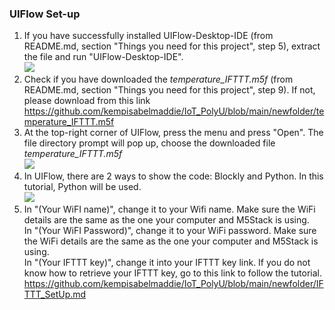 ### UIFlow Set-up
1) If you have successfully installed UIFlow-Desktop-IDE (from README.md, section "Things you need for this project", step 5), extract the file and run "UIFlow-Desktop-IDE". <br/> <img src="https://user-images.githubusercontent.com/56757186/110102736-1ac20000-7de0-11eb-99e0-083316a503b4.png">
2) Check if you have downloaded the _temperature_IFTTT.m5f_ (from README.md, section "Things you need for this project", step 9). If not, please download from this link <br/> <https://github.com/kempisabelmaddie/IoT_PolyU/blob/main/newfolder/temperature_IFTTT.m5f>
3) At the top-right corner of UIFlow, press the menu and press "Open". The file directory prompt will pop up, choose the downloaded file _temperature_IFTTT.m5f_ <br/> <img src="https://user-images.githubusercontent.com/56757186/110104799-91f89380-7de2-11eb-990a-d274b2ce6568.png">
4) In UIFlow, there are 2 ways to show the code: Blockly and Python. In this tutorial, Python will be used.<br/> <img src='https://user-images.githubusercontent.com/80112384/113992250-d665cc00-9885-11eb-9753-5506367218c2.jpg'>
5) In "(Your WiFI name)", change it to your Wifi name. Make sure the WiFi details are the same as the one your computer and M5Stack is using. <br/> In "(Your WiFI Password)", change it to your WiFi password. Make sure the WiFi details are the same as the one your computer and M5Stack is using. <br/> In "(Your IFTTT key)", change it into your IFTTT key link. If you do not know how to retrieve your IFTTT key, go to this link to follow the tutorial. https://github.com/kempisabelmaddie/IoT_PolyU/blob/main/newfolder/IFTTT_SetUp.md
